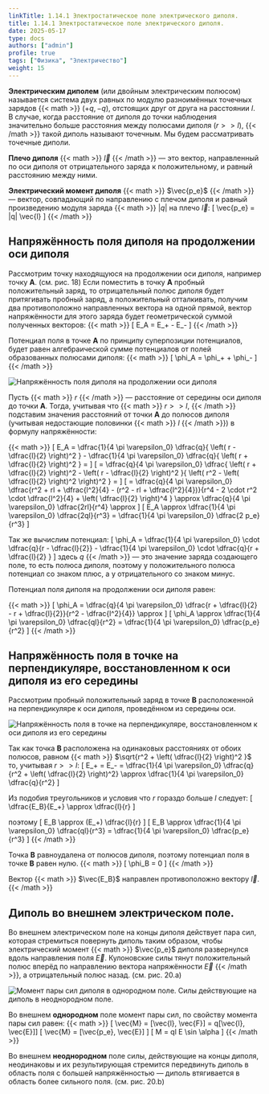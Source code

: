 ```yaml
---
linkTitle: 1.14.1 Электростатическое поле электрического диполя.
title: 1.14.1 Электростатическое поле электрического диполя.
date: 2025-05-17
type: docs
authors: ["admin"]
profile: true
tags: ["Физика", "Электричество"]
weight: 15
---
```


**Электрическим диполем** (или двойным электрическим полюсом)
называется система двух равных по модулю разноимённых точечных зарядов {{< math >}} $(+q, -q)$, отстоящих друг от друга на расстоянии $l$. В случае, когда расстояние от диполя до точки наблюдения значительно больше расстояния между полюсами диполя $(r > > l)$, {{< /math >}} такой диполь называют точечным. Мы будем рассматривать точечные диполи.

**Плечо диполя** {{< math >}} $\vec{l}$ {{< /math >}} — это вектор, направленный по оси диполя от отрицательного заряда к положительному, и равный расстоянию между ними.

**Электрический момент диполя** {{< math >}} $\vec{p_e}$ {{< /math >}} — вектор, совпадающий по направлению с плечом диполя и равный произведению модуля заряда {{< math >}} $|q|$ на плечо $\vec{l}$: \[ \vec{p_e} = |q| \vec{l} \] {{< /math >}}

## Напряжённость поля диполя на продолжении оси диполя

Рассмотрим точку находящуюся на продолжении оси диполя, например точку **A**. (см. рис. 18) Если поместить в точку **A** пробный положительный заряд, то отрицательный полюс диполя будет притягивать пробный заряд, а положительный отталкивать, получим два противоположно направленных вектора на одной прямой, вектор напряжённости для этого заряда будет геометрической суммой полученных векторов: {{< math >}} \[ E_A = E_+ - E_- \] {{< /math >}}

Потенциал поля в точке **A** по принципу суперпозиции потенциалов, будет равен алгебраической сумме потенциалов от полей образованных полюсами диполя: {{< math >}} \[ \phi_A = \phi_+ + \phi_-  \] {{< /math >}}

![Напряжённость поля диполя на продолжении оси диполя](/uploads/img25may/on-the-extension-of-the-dipole-axis.webp  "Рисунок 18 − Напряжённость поля диполя на продолжении оси диполя")

Пусть {{< math >}} $r$ {{< /math >}} — расстояние от середины оси диполя до точки **A**. Тогда, учитывая что {{< math >}} $r > > l$, {{< /math >}} подставим значения расстояний от точки **A** до полюсов диполя (учитывая недостающие половинки {{< math >}} $l$ {{< /math >}}) в формулу напряжённости:

{{< math >}} \[ E_A = \dfrac{1}{4 \pi \varepsilon_0} \dfrac{q}{ \left( r - \dfrac{l}{2} \right)^2 } - \dfrac{1}{4 \pi \varepsilon_0} \dfrac{q}{ \left( r + \dfrac{l}{2} \right)^2 } = \] \[ = \dfrac{q}{4 \pi \varepsilon_0} \dfrac{ \left( r + \dfrac{l}{2} \right)^2 -  \left( r - \dfrac{l}{2} \right)^2 }{ \left( r^2 - \left( \dfrac{l}{2} \right)^2 \right)^2 } = \] \[ = \dfrac{q}{4 \pi \varepsilon_0} \dfrac{r^2 + rl + \dfrac{l^2}{4} - (r^2 - rl + \dfrac{l^2}{4})}{r^4 - 2 \cdot r^2 \cdot \dfrac{l^2}{4} + \left( \dfrac{l}{2} \right)^4 } \approx \dfrac{q}{4 \pi \varepsilon_0} \dfrac{2rl}{r^4} \approx \] \[ E_A \approx \dfrac{1}{4 \pi \varepsilon_0} \dfrac{2ql}{r^3} = \dfrac{1}{4 \pi \varepsilon_0} \dfrac{2 p_e}{r^3} \]

Так же вычислим потенциал: \[ \phi_A = \dfrac{1}{4 \pi \varepsilon_0} \cdot \dfrac{q}{r - \dfrac{l}{2}} - \dfrac{1}{4 \pi \varepsilon_0} \cdot \dfrac{q}{r + \dfrac{l}{2} }  \] здесь $q$ {{< /math >}} — это значение заряда создающего поле, то есть полюса диполя, поэтому у положительного полюса потенциал со знаком плюс, а у отрицательного со знаком минус.

Потенциал поля диполя на продолжении оси диполя равен:

{{< math >}} \[ \phi_A = \dfrac{q}{4 \pi \varepsilon_0} \dfrac{r + \dfrac{l}{2} - r + \dfrac{l}{2}}{r^2 - \dfrac{l^2}{4}} \approx \] \[ \phi_A \approx \dfrac{1}{4 \pi \varepsilon_0} \dfrac{ql}{r^2} = \dfrac{1}{4 \pi \varepsilon_0} \dfrac{p_e}{r^2} \] {{< /math >}}

## Напряжённость поля в точке на перпендикуляре, восстановленном к оси диполя из его середины

Рассмотрим пробный положительный заряд в точке **B** расположенной на перпендикуляре к оси диполя, проведённом из середины оси.

![Напряжённость поля в точке на перпендикуляре, восстановленном к оси диполя из его середины](/uploads/img25may/on-the-perpendicular-from-the-centre-of-the-dipole-axis.webp  "Рисунок 19 − Напряжённость поля в точке на перпендикуляре, восстановленном к оси диполя из его середины")

Так как точка **B** расположена на одинаковых расстояниях от обоих полюсов, равном {{< math >}} $\sqrt{r^2 + \left( \dfrac{l}{2} \right)^2 }$ то, учитывая $r > > l$: \[ E_+ = E_- = \dfrac{1}{4 \pi \varepsilon_0} \dfrac{q}{r^2 + \left( \dfrac{l}{2} \right)^2}  \approx \dfrac{1}{4 \pi \varepsilon_0} \dfrac{q}{r^2} \]

Из подобия треугольников и условия что $r$ гораздо больше $l$ следует: \[ \dfrac{E_B}{E_+} \approx \dfrac{l}{r}  \]

поэтому \[ E_B \approx (E_+) \dfrac{l}{r} \] \[ E_B \approx \dfrac{1}{4 \pi \varepsilon_0} \dfrac{ql}{r^3} = \dfrac{1}{4 \pi \varepsilon_0} \dfrac{p_e}{r^3} \] {{< /math >}}

Точка **B** равноудалена от полюсов диполя, поэтому потенциал поля в точке **B** равен нулю. {{< math >}} \[ \phi_B = 0 \] {{< /math >}}

Вектор {{< math >}} $\vec{E_B}$ направлен противоположно вектору $\vec{l}$. {{< /math >}}

## Диполь во внешнем электрическом поле.

Во внешнем электрическом поле на концы диполя действует пара сил, которая стремиться повернуть диполь таким образом, чтобы электрический момент {{< math >}} $\vec{p_e}$ диполя развернулся вдоль направления поля $\vec{E}$. Кулоновские силы тянут положительный полюс вперёд по направлению вектора напряжённости $\vec{E}$ {{< /math >}}, а отрицательный полюс назад. (см. рис. 20.a)

![ Момент пары сил диполя в однородном поле.  Силы действующие на диполь в неоднородном поле.](/uploads/img25may/dipole-in-an-external-electric-field.webp  "Рисунок 20 − a) Момент пары сил диполя в однородном поле. b) Силы действующие на диполь в неоднородном поле.")


Во внешнем **однородном** поле момент пары сил, по свойству момента пары сил равен: {{< math >}} \[ \vec{M} = [\vec{l}, \vec{F}] = q[\vec{l}, \vec{E}]\] \[ \vec{M} = [\vec{p_e}, \vec{E}] \] \[ M = ql E \sin \alpha \] {{< /math >}}

Во внешнем **неоднородном** поле силы, действующие на концы диполя, неодинаковы и их результирующая стремится передвинуть диполь в область поля с большей напряжённостью — диполь втягивается в область более сильного поля. (см. рис. 20.b)